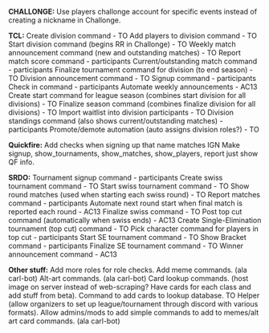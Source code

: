 **CHALLONGE:**
Use players challonge account for specific events instead of creating a nickname in Challonge.

**TCL:**
Create division command - TO
Add players to division command - TO
Start division command (begins RR in Challonge) - TO
Weekly match announcement command (new and outstanding matches) - TO
Report match score command - participants
Current/outstanding match command - participants
Finalize tournament command for division (to end season) - TO
Division announcement command - TO
Signup command - participants
Check in command - participants
Automate weekly announcements - AC13
Create start command for league season (combines start division for all divisions) - TO
Finalize season command (combines finalize division for all divisions) - TO
Import waitlist into division participants - TO
Division standings command (also shows current/outstanding matches) - participants
Promote/demote automation (auto assigns division roles?) - TO

**Quickfire:**
Add checks when signing up that name matches IGN
Make signup, show_tournaments, show_matches, show_players, report just show QF info.


**SRDO:**
Tournament signup command - participants
Create swiss tournament command - TO
Start swiss tournament command - TO
Show round matches (used when starting each swiss round) - TO
Report matches command - participants
Automate next round start when final match is reported each round - AC13
Finalize swiss command - TO
Post top cut command (automatically when swiss ends) - AC13
Create Single-Elimination tournament (top cut) command - TO
Pick character command for players in top cut - participants
Start SE tournament command - TO
Show Bracket command - participants
Finalize SE tournament command - TO
Winner announcement command - AC13





**Other stuff:**
Add more roles for role checks.
Add meme commands. (ala carl-bot)
Alt-art commands. (ala carl-bot)
Card lookup commands. (host image on server instead of web-scraping? Have cards for each class and add stuff from beta).
Command to add cards to lookup database.
TO Helper (allow organizers to set up league/tournament through discord with various formats).
Allow admins/mods to add simple commands to add to memes/alt art card commands. (ala carl-bot)